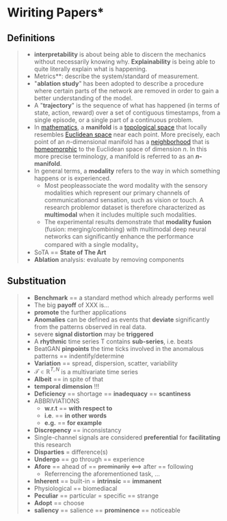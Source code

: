 # Wiriting Papers*

## Definitions

> - **interpretability** is about being able to discern the mechanics without  necessarily knowing why. **Explainability** is being able to quite literally explain what is happening.
> - Metrics**: describe the system/standard of measurement.
> - "**ablation study**" has been adopted to describe a procedure where certain parts of the network are removed in order to gain a better understanding of the model.
> -  A "**trajectory**" is the sequence of what has happened (in terms of state, action, reward) over a set of contiguous timestamps, from a single  episode, or a single part of a continuous problem.
> - In [mathematics](https://en.wikipedia.org/wiki/Mathematics), a **manifold** is a [topological space](https://en.wikipedia.org/wiki/Topological_space) that locally resembles [Euclidean space](https://en.wikipedia.org/wiki/Euclidean_space) near each point.  More precisely, each point of an *n*-dimensional manifold has a [neighborhood](https://en.wikipedia.org/wiki/Neighbourhood_(mathematics)) that is [homeomorphic](https://en.wikipedia.org/wiki/Homeomorphic) to the Euclidean space of dimension *n*. In this more precise terminology, a manifold is referred to as an ***n*-manifold**.
> - In general terms, a **modality** refers to the way in which something  happens or is experienced.
>   - Most  peopleassociate the word modality with the sensory  modalities which represent our primary channels of communicationand sensation, such as vision or touch. A research problemor dataset is therefore characterized as **multimodal** when  it includes multiple such modalities. 
>   - The experimental results demonstrate that **modality fusion** (fusion: merging/combining) with multimodal deep neural networks can significantly enhance the performance compared with a single modality。
> - SoTA == **State of The Art**
> - **Ablation** analysis: evaluate by removing components

## Substituation

> - **Benchmark** == a standard method which already performs well
> - The big **payoff** of XXX is...
> - **promote** the further applications
> - ﻿**Anomalies** can be defined as events that **deviate** significantly from the patterns observed in real data.
> - severe **signal distortion** may be **triggered**
> - ﻿A **rhythmic** time series T contains **sub-series**, i.e. beats
> - ﻿BeatGAN **pinpoints** the time ticks involved in the anomalous patterns == indentify/determine
> - **Variation** == spread, dispersion, scatter, variability
> - $\mathcal{T} \in \mathbb{R}^{T,N}$ is a multivariate time series
> - **Albeit** == in spite of that
> - **temporal dimension** !!!
> - **Deficiency** == shortage == **inadequacy** == **scantiness**
> - ABBRIVIATIONS
>   - **w.r.t** == **with respect to** 
>   - **i.e**. == **in other words**
>   - **e.g.** == **for example**
> - **Discrepency** == inconsistancy
> - Single-channel signals are considered **preferential** for **facilitating** this research
> - **Disparties** = difference(s)
> - **Undergo** == go through == experience
> - **Afore** == ahead of == ~~preminarily~~  <==> after == following
>   - Referrencing the aforementioned task, ...
> - **Inherent** == built-in = **intrinsic** == **immanent**
> - Physiological == biomediacal
> - **Peculiar** == particular = specific == strange
> - **Adopt** == choose
> - **saliency** == salience == **prominence** == noticeable

